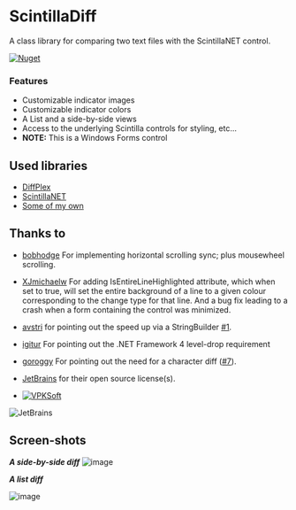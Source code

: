 # ScintillaDiff
A class library for comparing two text files with the ScintillaNET control.

[![Nuget](https://img.shields.io/nuget/v/ScintillaDiff)](https://www.nuget.org/packages/ScintillaDiff/)

### Features
* Customizable indicator images
* Customizable indicator colors
* A List and a side-by-side views
* Access to the underlying Scintilla controls for styling, etc...
* **NOTE:** This is a Windows Forms control

## Used libraries
* [DiffPlex](https://github.com/mmanela/diffplex)
* [ScintillaNET](https://github.com/jacobslusser/ScintillaNET)
* [Some of my own](https://github.com/VPKSoft)

## Thanks to
* [bobhodge](https://github.com/bobhodge) For implementing horizontal scrolling sync; plus mousewheel scrolling.
* [XJmichaelw](https://github.com/XJmichaelw) For adding IsEntireLineHighlighted attribute, which when set to true, will set the entire background of a line to a given colour corresponding to the change type for that line. And a bug fix leading to a crash when a form containing the control was minimized.
* [avstri](https://github.com/avstri) for pointing out the speed up via a StringBuilder [#1](https://github.com/VPKSoft/ScintillaDiff/issues/1).

* [igitur](https://github.com/igitur) For pointing out the .NET Framework 4 level-drop requirement

* [goroggy](https://github.com/goroggy) For pointing out the need for a character diff ([#7](https://github.com/VPKSoft/ScintillaDiff/issues/7)).

* [JetBrains](http://www.jetbrains.com) for their open source license(s).

* [![VPKSoft](https://circleci.com/gh/VPKSoft/ScintillaDiff.svg?style=shield)](https://app.circleci.com/pipelines/github/VPKSoft/ScintillaDiff)

![JetBrains](http://www.vpksoft.net/site/External/JetBrains/jetbrains.svg)

## Screen-shots
_**A side-by-side diff**_
![image](https://user-images.githubusercontent.com/40712699/58415622-b230e580-8087-11e9-913e-7c95572416a5.png)

**_A list diff_**

![image](https://user-images.githubusercontent.com/40712699/58415657-d096e100-8087-11e9-8f87-d4a5e459fc9c.png)
